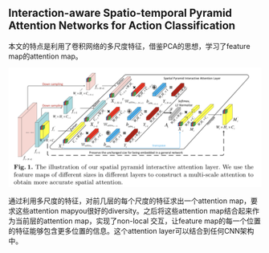 ## Interaction-aware Spatio-temporal Pyramid Attention Networks for Action Classification

本文的特点是利用了卷积网络的多尺度特征，借鉴PCA的思想，学习了feature map的attention map。

![p6](imgs_xd/p6.png)



通过利用多尺度的特征，对前几层的每个尺度的特征求出一个attention map，要求这些attention mapyou很好的diversity。之后将这些attention map结合起来作为当前层的attention map，实现了non-local 交互，让feature map的每一个位置的特征能够包含更多位置的信息。这个attention layer可以结合到任何CNN架构中。